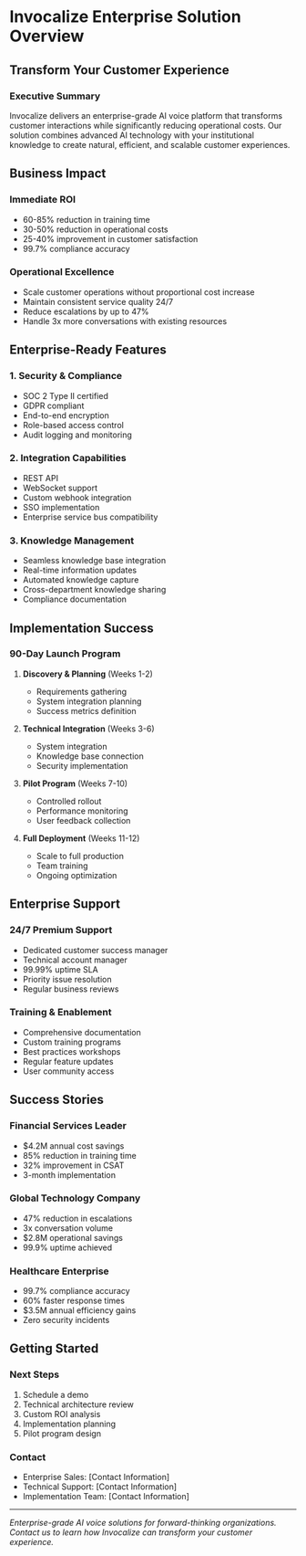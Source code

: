 # Invocalize Enterprise Solution Overview

## Transform Your Customer Experience

### Executive Summary
Invocalize delivers an enterprise-grade AI voice platform that transforms customer interactions while significantly reducing operational costs. Our solution combines advanced AI technology with your institutional knowledge to create natural, efficient, and scalable customer experiences.

## Business Impact

### Immediate ROI
- 60-85% reduction in training time
- 30-50% reduction in operational costs
- 25-40% improvement in customer satisfaction
- 99.7% compliance accuracy

### Operational Excellence
- Scale customer operations without proportional cost increase
- Maintain consistent service quality 24/7
- Reduce escalations by up to 47%
- Handle 3x more conversations with existing resources

## Enterprise-Ready Features

### 1. Security & Compliance
- SOC 2 Type II certified
- GDPR compliant
- End-to-end encryption
- Role-based access control
- Audit logging and monitoring

### 2. Integration Capabilities
- REST API
- WebSocket support
- Custom webhook integration
- SSO implementation
- Enterprise service bus compatibility

### 3. Knowledge Management
- Seamless knowledge base integration
- Real-time information updates
- Automated knowledge capture
- Cross-department knowledge sharing
- Compliance documentation

## Implementation Success

### 90-Day Launch Program
1. **Discovery & Planning** (Weeks 1-2)
   - Requirements gathering
   - System integration planning
   - Success metrics definition

2. **Technical Integration** (Weeks 3-6)
   - System integration
   - Knowledge base connection
   - Security implementation

3. **Pilot Program** (Weeks 7-10)
   - Controlled rollout
   - Performance monitoring
   - User feedback collection

4. **Full Deployment** (Weeks 11-12)
   - Scale to full production
   - Team training
   - Ongoing optimization

## Enterprise Support

### 24/7 Premium Support
- Dedicated customer success manager
- Technical account manager
- 99.99% uptime SLA
- Priority issue resolution
- Regular business reviews

### Training & Enablement
- Comprehensive documentation
- Custom training programs
- Best practices workshops
- Regular feature updates
- User community access

## Success Stories

### Financial Services Leader
- $4.2M annual cost savings
- 85% reduction in training time
- 32% improvement in CSAT
- 3-month implementation

### Global Technology Company
- 47% reduction in escalations
- 3x conversation volume
- $2.8M operational savings
- 99.9% uptime achieved

### Healthcare Enterprise
- 99.7% compliance accuracy
- 60% faster response times
- $3.5M annual efficiency gains
- Zero security incidents

## Getting Started

### Next Steps
1. Schedule a demo
2. Technical architecture review
3. Custom ROI analysis
4. Implementation planning
5. Pilot program design

### Contact
- Enterprise Sales: [Contact Information]
- Technical Support: [Contact Information]
- Implementation Team: [Contact Information]

---

*Enterprise-grade AI voice solutions for forward-thinking organizations. Contact us to learn how Invocalize can transform your customer experience.* 